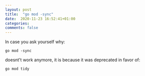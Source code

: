 ```yaml
---
layout: post
title:  "go mod -sync"
date:  2020-11-23 16:52:41+01:00
categories: 
comments: false
---
```


In case you ask yourself why:

```
go mod -sync
```

doesnt't work anymore, it is because it was deprecated in favor of:

```
go mod tidy
```
